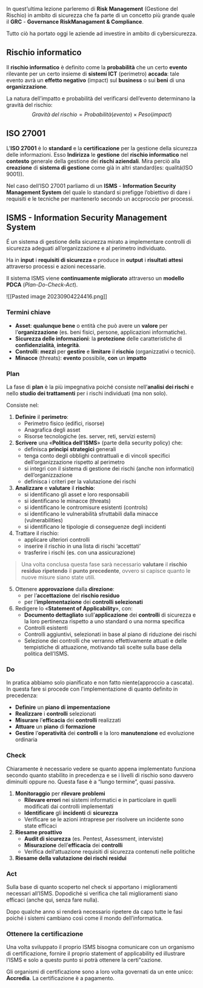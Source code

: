 In quest’ultima lezione parleremo di **Risk Management** (Gestione del Rischio) in ambito di sicurezza che fa parte di un concetto più grande quale il **GRC** - **Governance RiskManagament & Compliance**. 

Tutto ciò ha portato oggi le aziende ad investire in ambito di cybersicurezza.

## Rischio informatico
Il **rischio informatico** è definito come la **probabilità** che un certo **evento** rilevante per un certo insieme di **sistemi ICT** (perimetro) **accada**: tale evento avrà un **effetto negativo** (impact) sul **business** o sui **beni** di una **organizzazione**.

La natura dell’impatto e probabilità del verificarsi dell’evento determinano la gravità del rischio:
$$Gravità\;del\;rischio = Probabilità(evento)\times Peso(impact)$$
## ISO 27001
L'**ISO 27001** è lo **standard** e la **certificazione** per la gestione della sicurezza delle informazioni. Esso **Indirizza** le **gestione** del **rischio informatico** nel **contesto** generale della gestione dei **rischi aziendali**. Mira perciò alla **creazione** di **sistema di gestione** come già in altri standard(es: qualitá(ISO 9001)).


Nel caso dell’ISO 27001 parliamo di un **ISMS** - **Information Security Management System** del quale lo standard si prefigge l’obiettivo di dare i requisiti e le tecniche per mantenerlo secondo un accproccio per processi.
## ISMS - Information Security Management System
É un sistema di gestione della sicurezza mirato a implementare controlli di sicurezza adeguati all’organizzazione e al perimetro individuato.

Ha in **input** i **requisiti di sicurezza** e produce in **output** i **risultati attesi** attraverso processi e azioni necessarie.

Il sistema ISMS viene **continuamente migliorato** attraverso un **modello PDCA** (*Plan-Do-Check-Act*).

![[Pasted image 20230904224416.png]]
### Termini chiave
- **Asset**: **qualunque bene** o entità che può avere un **valore** per l’**organizzazione** (es. beni fisici, persone, applicazioni informatiche).
- **Sicurezza delle informazioni**: la **protezione** delle caratteristiche di **confidenzialità**, **integrità**.
- **Controlli**: **mezzi** per **gestire** e **limitare** il **rischio** (organizzativi o tecnici).
- **Minacce** (threats): **evento** possibile, **con** un **impatto**
### Plan
La fase di **plan** è la più impegnativa poiché consiste nell’**analisi dei rischi** e nello **studio dei trattamenti** per i rischi individuati (ma non solo).

Consiste nel:
1. **Definire** il **perimetro**:
	- Perimetro fisico (edifici, risorse)
	- Anagrafica degli asset
	- Risorse tecnologiche (es. server, reti, servizi esterni)
2. **Scrivere** una «**Politica dell’ISMS**» (parte della security policy) che:
	- definisca **principi** **strategici** generali
	- tenga conto degli obblighi contrattuali e di vincoli specifici dell’organizzazione rispetto al perimetro
	- si integri con il sistema di gestione dei rischi (anche non informatici) dell’organizzazione
	- definisca i criteri per la valutazione dei rischi 
3. **Analizzare** e **valutare** il **rischio**:
	- si identificano gli asset e loro responsabili
	- si identificano le minacce (threats)
	- si identificano le contromisure esistenti (controls)
	- si identificano le vulnerabilità sfruttabili dalla minacce (vulnerabilities)
	- si identificano le tipologie di conseguenze degli incidenti
4. Trattare il rischio: 
	- applicare ulteriori controlli
	- inserire il rischio in una lista di rischi ‘accettati’
	- trasferire i rischi (es. con una assicurazione)

> Una volta conclusa questa fase sarà necessario **valutare** il **rischio residuo** **ripetendo** il **punto precedente**, ovvero si capisce quanto le nuove misure siano state utili.

5.  Ottenere **approvazione** dalla **direzione**:
	- per l’**accettazione** del **rischio residuo**
	- per l’**implementazione** dei **controlli selezionati**
6. Redigere lo «**Statement of Applicability**», con:
	- **Documento dettagliato** sull’**applicazione** dei **controlli** di sicurezza e la loro pertinenza rispetto a uno standard o una norma specifica
	- Controlli esistenti
	- Controlli aggiuntivi, selezionati in base al piano di riduzione dei rischi
	- Selezione dei controlli che verranno effettivamente attuati e delle tempistiche di attuazione, motivando tali scelte sulla base della politica dell’ISMS.
### Do 
In pratica abbiamo solo pianificato e non fatto niente(approccio a cascata).
In questa fare si procede con l'implementazione di quanto definito in precedenza:
- **Definire** un **piano di impementazione**
- **Realizzare** i **controlli** selezionati
- **Misurare** l’**efficacia** dei **controlli** realizzati
- **Attuare** un **piano** di **formazione**
- **Gestire** l’**operatività** dei **controlli** e la loro **manutenzione** ed evoluzione ordinaria
### Check
Chiaramente è necessario vedere se quanto appena implementato funziona secondo quanto stabilito in precedenza e se i livelli di rischio sono davvero diminuiti oppure no. 
Questa fase è a “lungo termine”, quasi passiva.

1. **Monitoraggio** per **rilevare** **problemi**
	- **Rilevare errori** nei sistemi informatici e in particolare in quelli modificati dai controlli implementati
	- **Identificare** gli **incidenti** di **sicurezza**
	- Verificare se le azioni intraprese per risolvere un incidente sono state efficaci
2. **Riesame proattivo**
	- **Audit di sicurezza** (es. Pentest, Assessment, interviste)
	- **Misurazione** dell’**efficacia** dei **controlli**
	 - Verifica dell’attuazione requisiti di sicurezza contenuti nelle politiche
3. **Riesame della valutazione dei rischi residui**
### Act
Sulla base di quanto scoperto nel check si apportano i miglioramenti necessari all’ISMS. Dopodiché si verifica che tali miglioramenti siano efficaci (anche qui, senza fare nulla). 

Dopo qualche anno si renderà necessario ripetere da capo tutte le fasi poiché i sistemi cambiano così come il mondo dell’informatica.
### Ottenere la certificazione
Una volta sviluppato il proprio ISMS bisogna comunicare con un organismo di certificazione, fornire il proprio statement of applicability ed illustrare l’ISMS e solo a questo punto si potrà ottenere la certi"cazione.

Gli organismi di certificazione sono a loro volta governati da un ente unico: **Accredia**.
La certificazione è a pagamento.